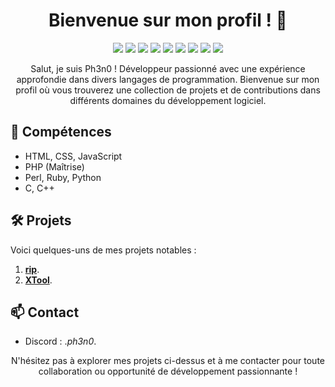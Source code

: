 <!-- Titre -->
<h1 align="center">Bienvenue sur mon profil ! 👋</h1>

<!-- Badges (Exemple : Langages utilisés) -->
<p align="center">
  <img src="https://img.shields.io/badge/HTML-Expert-orange">
  <img src="https://img.shields.io/badge/CSS-Expert-blue">
  <img src="https://img.shields.io/badge/JavaScript-Expert-yellow">
  <img src="https://img.shields.io/badge/PHP-Master-purple">
  <img src="https://img.shields.io/badge/Perl-Advanced-blueviolet">
  <img src="https://img.shields.io/badge/Ruby-Proficient-red">
  <img src="https://img.shields.io/badge/Python-Advanced-green">
  <img src="https://img.shields.io/badge/C-Advanced-blue">
  <img src="https://img.shields.io/badge/C++-Advanced-brightgreen">
</p>

<!-- Introduction -->
<p align="center">
  Salut, je suis Ph3n0 ! Développeur passionné avec une expérience approfondie dans divers langages de programmation. Bienvenue sur mon profil où vous trouverez une collection de projets et de contributions dans différents domaines du développement logiciel.
</p>

<!-- Sections : À propos, Compétences, Projets, Contact -->

## 🚀 Compétences

- HTML, CSS, JavaScript
- PHP (Maîtrise)
- Perl, Ruby, Python
- C, C++

## 🛠️ Projets

Voici quelques-uns de mes projets notables :

1. **[rip](https://github.com/z-ph3n0/rip)**.
2. **[XTool](https://github.com/z-ph3n0/XTool)**.

## 📫 Contact

- Discord : ._ph3n0_.

<!-- Footer -->
<p align="center">
  N'hésitez pas à explorer mes projets ci-dessus et à me contacter pour toute collaboration ou opportunité de développement passionnante !
</p>
